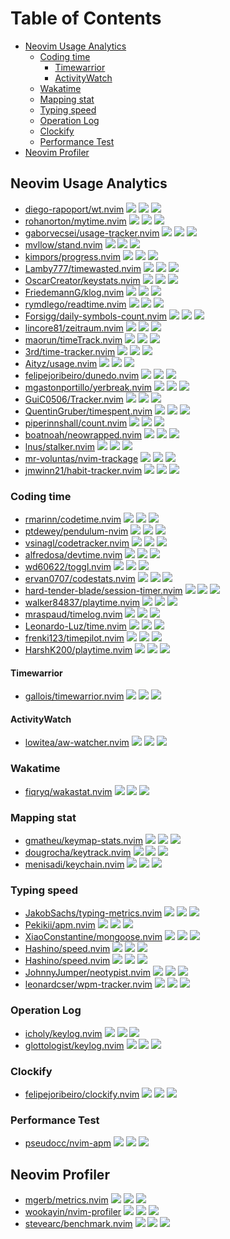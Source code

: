 # Table of Contents

<!-- toc -->

- [Neovim Usage Analytics](#neovim-usage-analytics)
  * [Coding time](#coding-time)
    + [Timewarrior](#timewarrior)
    + [ActivityWatch](#activitywatch)
  * [Wakatime](#wakatime)
  * [Mapping stat](#mapping-stat)
  * [Typing speed](#typing-speed)
  * [Operation Log](#operation-log)
  * [Clockify](#clockify)
  * [Performance Test](#performance-test)
- [Neovim Profiler](#neovim-profiler)

<!-- tocstop -->

## Neovim Usage Analytics

- [diego-rapoport/wt.nvim](https://github.com/diego-rapoport/wt.nvim) ![](https://img.shields.io/github/stars/diego-rapoport/wt.nvim) ![](https://img.shields.io/github/last-commit/diego-rapoport/wt.nvim) ![](https://img.shields.io/github/commit-activity/y/diego-rapoport/wt.nvim)
- [rohanorton/mytime.nvim](https://github.com/rohanorton/mytime.nvim) ![](https://img.shields.io/github/stars/rohanorton/mytime.nvim) ![](https://img.shields.io/github/last-commit/rohanorton/mytime.nvim) ![](https://img.shields.io/github/commit-activity/y/rohanorton/mytime.nvim)
- [gaborvecsei/usage-tracker.nvim](https://github.com/gaborvecsei/usage-tracker.nvim) ![](https://img.shields.io/github/stars/gaborvecsei/usage-tracker.nvim) ![](https://img.shields.io/github/last-commit/gaborvecsei/usage-tracker.nvim) ![](https://img.shields.io/github/commit-activity/y/gaborvecsei/usage-tracker.nvim)
- [mvllow/stand.nvim](https://github.com/mvllow/stand.nvim) ![](https://img.shields.io/github/stars/mvllow/stand.nvim) ![](https://img.shields.io/github/last-commit/mvllow/stand.nvim) ![](https://img.shields.io/github/commit-activity/y/mvllow/stand.nvim)
- [kimpors/progress.nvim](https://github.com/kimpors/progress.nvim) ![](https://img.shields.io/github/stars/kimpors/progress.nvim) ![](https://img.shields.io/github/last-commit/kimpors/progress.nvim) ![](https://img.shields.io/github/commit-activity/y/kimpors/progress.nvim)
- [Lamby777/timewasted.nvim](https://github.com/Lamby777/timewasted.nvim) ![](https://img.shields.io/github/stars/Lamby777/timewasted.nvim) ![](https://img.shields.io/github/last-commit/Lamby777/timewasted.nvim) ![](https://img.shields.io/github/commit-activity/y/Lamby777/timewasted.nvim)
- [OscarCreator/keystats.nvim](https://github.com/OscarCreator/keystats.nvim) ![](https://img.shields.io/github/stars/OscarCreator/keystats.nvim) ![](https://img.shields.io/github/last-commit/OscarCreator/keystats.nvim) ![](https://img.shields.io/github/commit-activity/y/OscarCreator/keystats.nvim)
- [FriedemannG/klog.nvim](https://github.com/FriedemannG/klog.nvim) ![](https://img.shields.io/github/stars/FriedemannG/klog.nvim) ![](https://img.shields.io/github/last-commit/FriedemannG/klog.nvim) ![](https://img.shields.io/github/commit-activity/y/FriedemannG/klog.nvim)
- [rymdlego/readtime.nvim](https://github.com/rymdlego/readtime.nvim) ![](https://img.shields.io/github/stars/rymdlego/readtime.nvim) ![](https://img.shields.io/github/last-commit/rymdlego/readtime.nvim) ![](https://img.shields.io/github/commit-activity/y/rymdlego/readtime.nvim)
- [Forsigg/daily-symbols-count.nvim](https://github.com/Forsigg/daily-symbols-count.nvim) ![](https://img.shields.io/github/stars/Forsigg/daily-symbols-count.nvim) ![](https://img.shields.io/github/last-commit/Forsigg/daily-symbols-count.nvim) ![](https://img.shields.io/github/commit-activity/y/Forsigg/daily-symbols-count.nvim)
- [lincore81/zeitraum.nvim](https://github.com/lincore81/zeitraum.nvim) ![](https://img.shields.io/github/stars/lincore81/zeitraum.nvim) ![](https://img.shields.io/github/last-commit/lincore81/zeitraum.nvim) ![](https://img.shields.io/github/commit-activity/y/lincore81/zeitraum.nvim)
- [maorun/timeTrack.nvim](https://github.com/maorun/timeTrack.nvim) ![](https://img.shields.io/github/stars/maorun/timeTrack.nvim) ![](https://img.shields.io/github/last-commit/maorun/timeTrack.nvim) ![](https://img.shields.io/github/commit-activity/y/maorun/timeTrack.nvim)
- [3rd/time-tracker.nvim](https://github.com/3rd/time-tracker.nvim) ![](https://img.shields.io/github/stars/3rd/time-tracker.nvim) ![](https://img.shields.io/github/last-commit/3rd/time-tracker.nvim) ![](https://img.shields.io/github/commit-activity/y/3rd/time-tracker.nvim)
- [Aityz/usage.nvim](https://github.com/Aityz/usage.nvim) ![](https://img.shields.io/github/stars/Aityz/usage.nvim) ![](https://img.shields.io/github/last-commit/Aityz/usage.nvim) ![](https://img.shields.io/github/commit-activity/y/Aityz/usage.nvim)
- [felipejoribeiro/dunedo.nvim](https://github.com/felipejoribeiro/dunedo.nvim) ![](https://img.shields.io/github/stars/felipejoribeiro/dunedo.nvim) ![](https://img.shields.io/github/last-commit/felipejoribeiro/dunedo.nvim) ![](https://img.shields.io/github/commit-activity/y/felipejoribeiro/dunedo.nvim)
- [mgastonportillo/yerbreak.nvim](https://github.com/mgastonportillo/yerbreak.nvim) ![](https://img.shields.io/github/stars/mgastonportillo/yerbreak.nvim) ![](https://img.shields.io/github/last-commit/mgastonportillo/yerbreak.nvim) ![](https://img.shields.io/github/commit-activity/y/mgastonportillo/yerbreak.nvim)
- [GuiC0506/Tracker.nvim](https://github.com/GuiC0506/Tracker.nvim) ![](https://img.shields.io/github/stars/GuiC0506/Tracker.nvim) ![](https://img.shields.io/github/last-commit/GuiC0506/Tracker.nvim) ![](https://img.shields.io/github/commit-activity/y/GuiC0506/Tracker.nvim)
- [QuentinGruber/timespent.nvim](https://github.com/QuentinGruber/timespent.nvim) ![](https://img.shields.io/github/stars/QuentinGruber/timespent.nvim) ![](https://img.shields.io/github/last-commit/QuentinGruber/timespent.nvim) ![](https://img.shields.io/github/commit-activity/y/QuentinGruber/timespent.nvim)
- [piperinnshall/count.nvim](https://github.com/piperinnshall/count.nvim) ![](https://img.shields.io/github/stars/piperinnshall/count.nvim) ![](https://img.shields.io/github/last-commit/piperinnshall/count.nvim) ![](https://img.shields.io/github/commit-activity/y/piperinnshall/count.nvim)
- [boatnoah/neowrapped.nvim](https://github.com/boatnoah/neowrapped.nvim) ![](https://img.shields.io/github/stars/boatnoah/neowrapped.nvim) ![](https://img.shields.io/github/last-commit/boatnoah/neowrapped.nvim) ![](https://img.shields.io/github/commit-activity/y/boatnoah/neowrapped.nvim)
- [lnus/stalker.nvim](https://github.com/lnus/stalker.nvim) ![](https://img.shields.io/github/stars/lnus/stalker.nvim) ![](https://img.shields.io/github/last-commit/lnus/stalker.nvim) ![](https://img.shields.io/github/commit-activity/y/lnus/stalker.nvim)
- [mr-voluntas/nvim-trackage](https://github.com/mr-voluntas/nvim-trackage) ![](https://img.shields.io/github/stars/mr-voluntas/nvim-trackage) ![](https://img.shields.io/github/last-commit/mr-voluntas/nvim-trackage) ![](https://img.shields.io/github/commit-activity/y/mr-voluntas/nvim-trackage)
- [jmwinn21/habit-tracker.nvim](https://github.com/jmwinn21/habit-tracker.nvim) ![](https://img.shields.io/github/stars/jmwinn21/habit-tracker.nvim) ![](https://img.shields.io/github/last-commit/jmwinn21/habit-tracker.nvim) ![](https://img.shields.io/github/commit-activity/y/jmwinn21/habit-tracker.nvim)

### Coding time

- [rmarinn/codetime.nvim](https://github.com/rmarinn/codetime.nvim) ![](https://img.shields.io/github/stars/rmarinn/codetime.nvim) ![](https://img.shields.io/github/last-commit/rmarinn/codetime.nvim) ![](https://img.shields.io/github/commit-activity/y/rmarinn/codetime.nvim)
- [ptdewey/pendulum-nvim](https://github.com/ptdewey/pendulum-nvim) ![](https://img.shields.io/github/stars/ptdewey/pendulum-nvim) ![](https://img.shields.io/github/last-commit/ptdewey/pendulum-nvim) ![](https://img.shields.io/github/commit-activity/y/ptdewey/pendulum-nvim)
- [vsinagl/codetracker.nvim](https://github.com/vsinagl/codetracker.nvim) ![](https://img.shields.io/github/stars/vsinagl/codetracker.nvim) ![](https://img.shields.io/github/last-commit/vsinagl/codetracker.nvim) ![](https://img.shields.io/github/commit-activity/y/vsinagl/codetracker.nvim)
- [alfredosa/devtime.nvim](https://github.com/alfredosa/devtime.nvim) ![](https://img.shields.io/github/stars/alfredosa/devtime.nvim) ![](https://img.shields.io/github/last-commit/alfredosa/devtime.nvim) ![](https://img.shields.io/github/commit-activity/y/alfredosa/devtime.nvim)
- [wd60622/toggl.nvim](https://github.com/wd60622/toggl.nvim) ![](https://img.shields.io/github/stars/wd60622/toggl.nvim) ![](https://img.shields.io/github/last-commit/wd60622/toggl.nvim) ![](https://img.shields.io/github/commit-activity/y/wd60622/toggl.nvim)
- [ervan0707/codestats.nvim](https://github.com/ervan0707/codestats.nvim) ![](https://img.shields.io/github/stars/ervan0707/codestats.nvim) ![](https://img.shields.io/github/last-commit/ervan0707/codestats.nvim) ![](https://img.shields.io/github/commit-activity/y/ervan0707/codestats.nvim)
- [hard-tender-blade/session-timer.nvim](https://github.com/hard-tender-blade/session-timer.nvim) ![](https://img.shields.io/github/stars/hard-tender-blade/session-timer.nvim) ![](https://img.shields.io/github/last-commit/hard-tender-blade/session-timer.nvim) ![](https://img.shields.io/github/commit-activity/y/hard-tender-blade/session-timer.nvim)
- [walker84837/playtime.nvim](https://github.com/walker84837/playtime.nvim) ![](https://img.shields.io/github/stars/walker84837/playtime.nvim) ![](https://img.shields.io/github/last-commit/walker84837/playtime.nvim) ![](https://img.shields.io/github/commit-activity/y/walker84837/playtime.nvim)
- [mraspaud/timelog.nvim](https://github.com/mraspaud/timelog.nvim) ![](https://img.shields.io/github/stars/mraspaud/timelog.nvim) ![](https://img.shields.io/github/last-commit/mraspaud/timelog.nvim) ![](https://img.shields.io/github/commit-activity/y/mraspaud/timelog.nvim)
- [Leonardo-Luz/time.nvim](https://github.com/Leonardo-Luz/time.nvim) ![](https://img.shields.io/github/stars/Leonardo-Luz/time.nvim) ![](https://img.shields.io/github/last-commit/Leonardo-Luz/time.nvim) ![](https://img.shields.io/github/commit-activity/y/Leonardo-Luz/time.nvim)
- [frenki123/timepilot.nvim](https://github.com/frenki123/timepilot.nvim) ![](https://img.shields.io/github/stars/frenki123/timepilot.nvim) ![](https://img.shields.io/github/last-commit/frenki123/timepilot.nvim) ![](https://img.shields.io/github/commit-activity/y/frenki123/timepilot.nvim)
- [HarshK200/playtime.nvim](https://github.com/HarshK200/playtime.nvim) ![](https://img.shields.io/github/stars/HarshK200/playtime.nvim) ![](https://img.shields.io/github/last-commit/HarshK200/playtime.nvim) ![](https://img.shields.io/github/commit-activity/y/HarshK200/playtime.nvim)

#### Timewarrior

- [gallois/timewarrior.nvim](https://github.com/gallois/timewarrior.nvim) ![](https://img.shields.io/github/stars/gallois/timewarrior.nvim) ![](https://img.shields.io/github/last-commit/gallois/timewarrior.nvim) ![](https://img.shields.io/github/commit-activity/y/gallois/timewarrior.nvim)

#### ActivityWatch

- [lowitea/aw-watcher.nvim](https://github.com/lowitea/aw-watcher.nvim) ![](https://img.shields.io/github/stars/lowitea/aw-watcher.nvim) ![](https://img.shields.io/github/last-commit/lowitea/aw-watcher.nvim) ![](https://img.shields.io/github/commit-activity/y/lowitea/aw-watcher.nvim)

### Wakatime

- [fiqryq/wakastat.nvim](https://github.com/fiqryq/wakastat.nvim) ![](https://img.shields.io/github/stars/fiqryq/wakastat.nvim) ![](https://img.shields.io/github/last-commit/fiqryq/wakastat.nvim) ![](https://img.shields.io/github/commit-activity/y/fiqryq/wakastat.nvim)

### Mapping stat

- [gmatheu/keymap-stats.nvim](https://github.com/gmatheu/keymap-stats.nvim) ![](https://img.shields.io/github/stars/gmatheu/keymap-stats.nvim) ![](https://img.shields.io/github/last-commit/gmatheu/keymap-stats.nvim) ![](https://img.shields.io/github/commit-activity/y/gmatheu/keymap-stats.nvim)
- [dougrocha/keytrack.nvim](https://github.com/dougrocha/keytrack.nvim) ![](https://img.shields.io/github/stars/dougrocha/keytrack.nvim) ![](https://img.shields.io/github/last-commit/dougrocha/keytrack.nvim) ![](https://img.shields.io/github/commit-activity/y/dougrocha/keytrack.nvim)
- [menisadi/keychain.nvim](https://github.com/menisadi/keychain.nvim) ![](https://img.shields.io/github/stars/menisadi/keychain.nvim) ![](https://img.shields.io/github/last-commit/menisadi/keychain.nvim) ![](https://img.shields.io/github/commit-activity/y/menisadi/keychain.nvim)

### Typing speed

- [JakobSachs/typing-metrics.nvim](https://github.com/JakobSachs/typing-metrics.nvim) ![](https://img.shields.io/github/stars/JakobSachs/typing-metrics.nvim) ![](https://img.shields.io/github/last-commit/JakobSachs/typing-metrics.nvim) ![](https://img.shields.io/github/commit-activity/y/JakobSachs/typing-metrics.nvim)
- [Pekikii/apm.nvim](https://github.com/Pekikii/apm.nvim) ![](https://img.shields.io/github/stars/Pekikii/apm.nvim) ![](https://img.shields.io/github/last-commit/Pekikii/apm.nvim) ![](https://img.shields.io/github/commit-activity/y/Pekikii/apm.nvim)
- [XiaoConstantine/mongoose.nvim](https://github.com/XiaoConstantine/mongoose.nvim) ![](https://img.shields.io/github/stars/XiaoConstantine/mongoose.nvim) ![](https://img.shields.io/github/last-commit/XiaoConstantine/mongoose.nvim) ![](https://img.shields.io/github/commit-activity/y/XiaoConstantine/mongoose.nvim)
- [Hashino/speed.nvim](https://github.com/Hashino/speed.nvim) ![](https://img.shields.io/github/stars/Hashino/speed.nvim) ![](https://img.shields.io/github/last-commit/Hashino/speed.nvim) ![](https://img.shields.io/github/commit-activity/y/Hashino/speed.nvim)
- [Hashino/speed.nvim](https://github.com/Hashino/speed.nvim) ![](https://img.shields.io/github/stars/Hashino/speed.nvim) ![](https://img.shields.io/github/last-commit/Hashino/speed.nvim) ![](https://img.shields.io/github/commit-activity/y/Hashino/speed.nvim)
- [JohnnyJumper/neotypist.nvim](https://github.com/JohnnyJumper/neotypist.nvim) ![](https://img.shields.io/github/stars/JohnnyJumper/neotypist.nvim) ![](https://img.shields.io/github/last-commit/JohnnyJumper/neotypist.nvim) ![](https://img.shields.io/github/commit-activity/y/JohnnyJumper/neotypist.nvim)
- [leonardcser/wpm-tracker.nvim](https://github.com/leonardcser/wpm-tracker.nvim) ![](https://img.shields.io/github/stars/leonardcser/wpm-tracker.nvim) ![](https://img.shields.io/github/last-commit/leonardcser/wpm-tracker.nvim) ![](https://img.shields.io/github/commit-activity/y/leonardcser/wpm-tracker.nvim)

### Operation Log

- [icholy/keylog.nvim](https://github.com/icholy/keylog.nvim) ![](https://img.shields.io/github/stars/icholy/keylog.nvim) ![](https://img.shields.io/github/last-commit/icholy/keylog.nvim) ![](https://img.shields.io/github/commit-activity/y/icholy/keylog.nvim)
- [glottologist/keylog.nvim](https://github.com/glottologist/keylog.nvim) ![](https://img.shields.io/github/stars/glottologist/keylog.nvim) ![](https://img.shields.io/github/last-commit/glottologist/keylog.nvim) ![](https://img.shields.io/github/commit-activity/y/glottologist/keylog.nvim)

### Clockify

- [felipejoribeiro/clockify.nvim](https://github.com/felipejoribeiro/clockify.nvim) ![](https://img.shields.io/github/stars/felipejoribeiro/clockify.nvim) ![](https://img.shields.io/github/last-commit/felipejoribeiro/clockify.nvim) ![](https://img.shields.io/github/commit-activity/y/felipejoribeiro/clockify.nvim)

### Performance Test

- [pseudocc/nvim-apm](https://github.com/pseudocc/nvim-apm) ![](https://img.shields.io/github/stars/pseudocc/nvim-apm) ![](https://img.shields.io/github/last-commit/pseudocc/nvim-apm) ![](https://img.shields.io/github/commit-activity/y/pseudocc/nvim-apm)

## Neovim Profiler

- [mgerb/metrics.nvim](https://github.com/mgerb/metrics.nvim) ![](https://img.shields.io/github/stars/mgerb/metrics.nvim) ![](https://img.shields.io/github/last-commit/mgerb/metrics.nvim) ![](https://img.shields.io/github/commit-activity/y/mgerb/metrics.nvim)
- [wookayin/nvim-profiler](https://github.com/wookayin/nvim-profiler) ![](https://img.shields.io/github/stars/wookayin/nvim-profiler) ![](https://img.shields.io/github/last-commit/wookayin/nvim-profiler) ![](https://img.shields.io/github/commit-activity/y/wookayin/nvim-profiler)
- [stevearc/benchmark.nvim](https://github.com/stevearc/benchmark.nvim) ![](https://img.shields.io/github/stars/stevearc/benchmark.nvim) ![](https://img.shields.io/github/last-commit/stevearc/benchmark.nvim) ![](https://img.shields.io/github/commit-activity/y/stevearc/benchmark.nvim)

